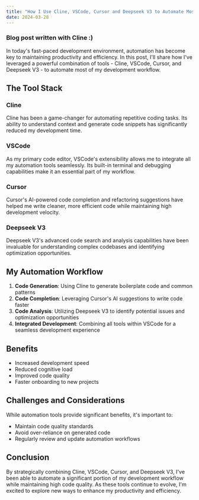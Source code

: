 ```yaml
---
title: "How I Use Cline, VSCode, Cursor and Deepseek V3 to Automate Most of My Development"
date: 2024-03-28
---
```


### Blog post written with Cline :) 

In today's fast-paced development environment, automation has become key to maintaining productivity and efficiency. In this post, I'll share how I've leveraged a powerful combination of tools - Cline, VSCode, Cursor, and Deepseek V3 - to automate most of my development workflow.

## The Tool Stack

### Cline
Cline has been a game-changer for automating repetitive coding tasks. Its ability to understand context and generate code snippets has significantly reduced my development time.

### VSCode
As my primary code editor, VSCode's extensibility allows me to integrate all my automation tools seamlessly. Its built-in terminal and debugging capabilities make it an essential part of my workflow.

### Cursor
Cursor's AI-powered code completion and refactoring suggestions have helped me write cleaner, more efficient code while maintaining high development velocity.

### Deepseek V3
Deepseek V3's advanced code search and analysis capabilities have been invaluable for understanding complex codebases and identifying optimization opportunities.

## My Automation Workflow

1. **Code Generation**: Using Cline to generate boilerplate code and common patterns
2. **Code Completion**: Leveraging Cursor's AI suggestions to write code faster
3. **Code Analysis**: Utilizing Deepseek V3 to identify potential issues and optimization opportunities
4. **Integrated Development**: Combining all tools within VSCode for a seamless development experience

## Benefits

- Increased development speed
- Reduced cognitive load
- Improved code quality
- Faster onboarding to new projects

## Challenges and Considerations

While automation tools provide significant benefits, it's important to:
- Maintain code quality standards
- Avoid over-reliance on generated code
- Regularly review and update automation workflows

## Conclusion

By strategically combining Cline, VSCode, Cursor, and Deepseek V3, I've been able to automate a significant portion of my development workflow while maintaining high code quality. As these tools continue to evolve, I'm excited to explore new ways to enhance my productivity and efficiency.
